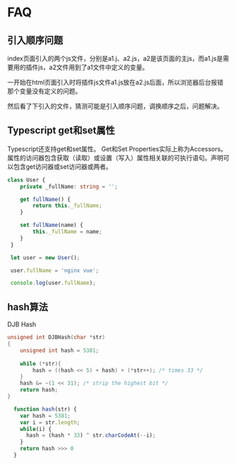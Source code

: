 # FAQ

## 引入顺序问题

index页面引入的两个js文件，分别是a1.j、a2.js，a2是该页面的主js，而a1.js是需要用的插件js，a2文件用到了a1文件中定义的变量。

一开始在html页面引入时将插件js文件a1.js放在a2.js后面，所以浏览器后台报错那个变量没有定义的问题。

然后看了下引入的文件，猜测可能是引入顺序问题，调换顺序之后，问题解决。


## Typescript get和set属性

Typescript还支持get和set属性。 Get和Set Properties实际上称为Accessors。属性的访问器包含获取（读取）或设置（写入）属性相关联的可执行语句。声明可以包含get访问器或set访问器或两者。
```typescript
class User {
    private _fullName: string = '';

    get fullName() {
        return this._fullName;
    }

    set fullName(name) {
        this._fullName = name;
    }
 }

 let user = new User();

 user.fullName = 'nginx vue';

 console.log(user.fullName);
```

## hash算法

DJB Hash

```C
unsigned int DJBHash(char *str)    
{    
    unsigned int hash = 5381;    
     
    while (*str){    
        hash = ((hash << 5) + hash) + (*str++); /* times 33 */    
    }    
    hash &= ~(1 << 31); /* strip the highest bit */    
    return hash;    
}    
```

```typescript
  function hash(str) {
    var hash = 5381;
    var i = str.length;
    while(i) {
      hash = (hash * 33) ^ str.charCodeAt(--i);
    }
    return hash >>> 0
  }
```
